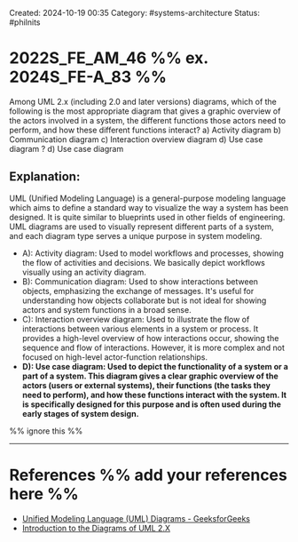 Created: 2024-10-19 00:35
Category: #systems-architecture
Status: #philnits



# 2022S_FE_AM_46 %% ex. 2024S_FE-A_83 %%

Among UML 2.x (including 2.0 and later versions) diagrams, which of the following is the most appropriate diagram that gives a graphic overview of the actors involved in a system, the different functions those actors need to perform, and how these different functions interact?
a) Activity diagram
b) Communication diagram
c) Interaction overview diagram
d) Use case diagram
?
d) Use case diagram
## **Explanation:**

UML (Unified Modeling Language) is a general-purpose modeling language which aims to define a standard way to visualize the way a system has been designed. It is quite similar to blueprints used in other fields of engineering. UML diagrams are used to visually represent different parts of a system, and each diagram type serves a unique purpose in system modeling.

- A): Activity diagram: Used to model workflows and processes, showing the flow of activities and decisions. We basically depict workflows visually using an activity diagram.
- B): Communication diagram: Used to show interactions between objects, emphasizing the exchange of messages. It's useful for understanding how objects collaborate but is not ideal for showing actors and system functions in a broad sense.
- C): Interaction overview diagram: Used to illustrate the flow of interactions between various elements in a system or process. It provides a high-level overview of how interactions occur, showing the sequence and flow of interactions. However, it is more complex and not focused on high-level actor-function relationships.
- **D): Use case diagram: Used to depict the functionality of a system or a part of a system. This diagram gives a clear graphic overview of the actors (users or external systems), their functions (the tasks they need to perform), and how these functions interact with the system. It is specifically designed for this purpose and is often used during the early stages of system design.**


%% ignore this %%
<!--SR:!2024-10-21,1,230-->
---

# References %% add your references here %%
- [Unified Modeling Language (UML) Diagrams - GeeksforGeeks](https://www.geeksforgeeks.org/unified-modeling-language-uml-introduction/)
- [Introduction to the Diagrams of UML 2.X](https://agilemodeling.com/essays/umldiagrams.htm)